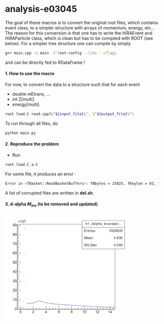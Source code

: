 # analysis-e03045

The goal of these macros is to convert the original root files, which contains event class, to a simpler structure with arrays of momentum, energy, etc... The reason for this conversion is that one has to write the HiRAEvent and HiRAParticle class, which is clean but has to be compiled with ROOT (see below). For a simpler tree structure one can compile by simply
```bash
g++ main.cpp -o main -I`root-config --libs --cflags
```
and can be directly fed to RDataFrame !

#### 1. How to use the macro
For now, to convert the data to a structure such that for each event
- double mEtrans, ...
- int Z[multi]
- energy[multi]

```bash
root load.C read.cpp(\"${input_file}\", \"${output_file}\")
```

To run through all files, do 
```bash
python main.py
```

#### 2. Reproduce the problem
- Run
```bash
root load.C a.C
```
For some file, it produces an error :
```bash
Error in <TBasket::ReadBasketBuffers>: fNbytes = 15025, fKeylen = 93, fObjlen = 22184, noutot = 0, nout=0, nin=14932, nbuf=22184
```


A list of corrupted files are written in **del.sh**.


#### 3. d-alpha $M_{inv}$ (to be removed and updated)
<img width=400 src="../analysis/d-alpha.png"/>